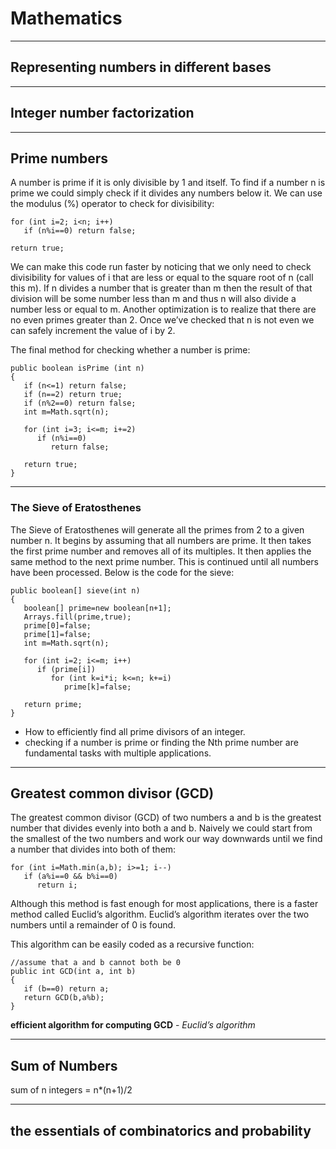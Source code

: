 # Mathematics

---

## Representing numbers in different bases

---

## Integer number factorization

---

## Prime numbers

A number is prime if it is only divisible by 1 and itself. To find if a number n is prime we could simply check if it divides any numbers below it. We can use the modulus (%) operator to check for divisibility:

```
for (int i=2; i<n; i++)
   if (n%i==0) return false;

return true;
```

We can make this code run faster by noticing that we only need to check divisibility for values of i that are less or equal to the square root of n (call this m). If n divides a number that is greater than m then the result of that division will be some number less than m and thus n will also divide a number less or equal to m. Another optimization is to realize that there are no even primes greater than 2. Once we’ve checked that n is not even we can safely increment the value of i by 2. 

The final method for checking whether a number is prime:

```
public boolean isPrime (int n)
{
   if (n<=1) return false;
   if (n==2) return true;
   if (n%2==0) return false;
   int m=Math.sqrt(n);

   for (int i=3; i<=m; i+=2)
      if (n%i==0)
         return false;

   return true;
}
```

--- 
### The Sieve of Eratosthenes

The Sieve of Eratosthenes will generate all the primes from 2 to a given number n. It begins by assuming that all numbers are prime. It then takes the first prime number and removes all of its multiples. It then applies the same method to the next prime number. This is continued until all numbers have been processed. Below is the code for the sieve:

```
public boolean[] sieve(int n)
{
   boolean[] prime=new boolean[n+1];
   Arrays.fill(prime,true);
   prime[0]=false;
   prime[1]=false;
   int m=Math.sqrt(n);

   for (int i=2; i<=m; i++)
      if (prime[i])
         for (int k=i*i; k<=n; k+=i)
            prime[k]=false;

   return prime;
}
```



- How to efficiently find all prime divisors of an integer.
- checking if a number is prime or finding the Nth prime number are fundamental tasks with multiple applications.

---

## Greatest common divisor (GCD)

The greatest common divisor (GCD) of two numbers a and b is the greatest number that divides evenly into both a and b. Naively we could start from the smallest of the two numbers and work our way downwards until we find a number that divides into both of them:

```
for (int i=Math.min(a,b); i>=1; i--)
   if (a%i==0 && b%i==0)
      return i;
```

Although this method is fast enough for most applications, there is a faster method called Euclid’s algorithm. Euclid’s algorithm iterates over the two numbers until a remainder of 0 is found.

This algorithm can be easily coded as a recursive function:

```
//assume that a and b cannot both be 0
public int GCD(int a, int b)
{
   if (b==0) return a;
   return GCD(b,a%b);
}
```

**efficient algorithm for computing GCD** - *Euclid’s algorithm*

---
 
## Sum of Numbers

sum of n integers = n*(n+1)/2


---

## the essentials of combinatorics and probability


